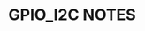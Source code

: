 # GPIO_I2C NOTES
[I2C_NOTE]: https://hackmd.io/gqE-T06uSQuWEoMKkLo7Cw?both
[https://hackmd.io/gqE-T06uSQuWEoMKkLo7Cw?both]: I2C_NOTE

[id]: <http://example.com/>  "Optional Title Here"
